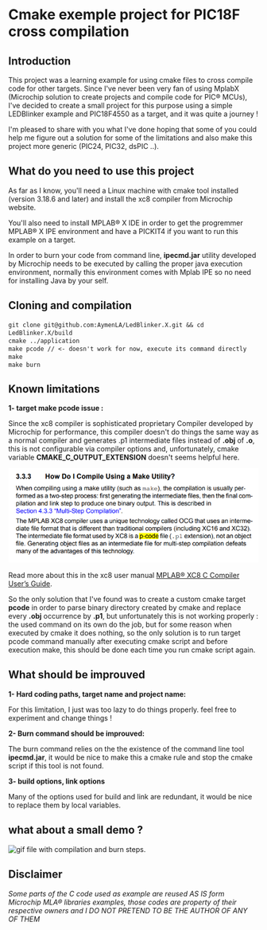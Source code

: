 # Cmake exemple project for PIC18F cross compilation

## Introduction

This project was a learning example for using cmake files to cross compile code for other targets. Since I've never been very fan of using MplabX (Microchip solution to create projects and compile code for PIC® MCUs), I've decided to create a small project for this purpose using a simple LEDBlinker example and PIC18F4550 as a target, and it was quite a journey !

I'm pleased to share with you what I've done hoping that some of you could help me figure out a solution for some of the limitations and also make this project more generic (PIC24, PIC32, dsPIC ..).

## What do you need to use this project

As far as I know, you'll need a Linux machine with cmake tool installed (version 3.18.6 and later) and install the xc8 compiler from Microchip website.

You'll also need to install MPLAB® X IDE in order to get the progremmer MPLAB® X IPE environment and have a PICKIT4 if you want to run this example on a target.

In order to burn your code from command line, **ipecmd.jar** utility developed by Microchip needs to be executed by calling the proper java execution environment, normally this environment comes with Mplab IPE so no need for installing Java by your self.

## Cloning and compilation

```
git clone git@github.com:AymenLA/LedBlinker.X.git && cd LedBlinker.X/build
cmake ../application
make pcode // <- doesn't work for now, execute its command directly
make
make burn
```

## Known limitations
**1- target make pcode issue :**

Since the xc8 compiler is sophisticated proprietary Compiler developed by Microchip for performance, this compiler doesn't do things the same way as a normal compiler and generates .p1 intermediate files instead of **.obj** of **.o**, this is not configurable via compiler options and, unfortunately, cmake variable **CMAKE_C_OUTPUT_EXTENSION** doesn't seems helpful here.

![screen from xc8 Microchip documentation.](https://raw.githubusercontent.com/AymenLA/LedBlinker.X/master/media/xc8-documentation-p-code-files.png "screen from xc8 Microchip documentation.")

Read more about this in the xc8 user manual [MPLAB® XC8 C Compiler User’s Guide](https://ww1.microchip.com/downloads/en/devicedoc/50002053g.pdf).

So the only solution that I've found was to create a custom cmake target **pcode** in order to parse binary directory created by cmake and replace every **.obj** occurrence by **.p1**, but unfortunately this is not working properly : the used command on its own do the job, but for some reason when executed by cmake it does nothing, so the only solution is to run target pcode command manually after executing cmake script and before execution make, this should be done each time you run cmake script again.

## What should be improuved

**1- Hard coding paths, target name and project name:**

For this limitation, I just was too lazy to do things properly. feel free to experiment and change things !

**2- Burn command should be improuved:**

The burn command relies on the the existence of the command line tool **ipecmd.jar**, it would be nice to make this a cmake rule and stop the cmake script if this tool is not found.

**3- build options, link options**

Many of the options used for build and link are redundant, it would be nice to replace them by local variables.

## what about a small demo ?

![gif file with compilation and burn steps.](https://github.com/AymenLA/LedBlinker.X/blob/master/media/cmake_demo-resized.gif?raw=true "gif file with compilation and burn steps.")


## Disclaimer

_Some parts of the C code used as example are reused AS IS form Microchip MLA® libraries examples, those codes are property of their respective owners and I DO NOT PRETEND TO BE THE AUTHOR OF ANY OF THEM_


